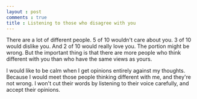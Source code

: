 ```yaml
---
layout : post
comments : true
title : Listening to those who disagree with you
---
```


There are a lot of different people. 5 of 10 wouldn't care about you. 3 of 10 would dislike you. And 2 of 10 would really love you. The portion might be wrong. But the important thing is that there are more people who think different with you than who have the same views as yours.

<!--break-->

I would like to be calm when I get opinions entirely against my thoughts. Because I would meet those people thinking different with me, and they're not wrong. I won't cut their words by listening to their voice carefully, and accept their opinions.
